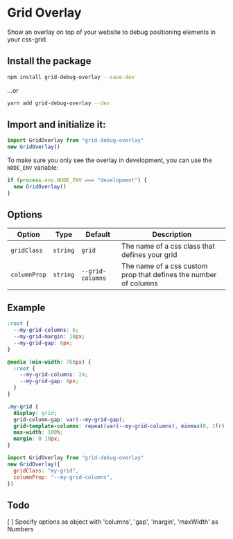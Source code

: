 # Grid Overlay

Show an overlay on top of your website to debug positioning elements in your css-grid.

## Install the package

```bash
npm install grid-debug-overlay --save-dev
```

…or

```bash
yarn add grid-debug-overlay --dev
```

## Import and initialize it:

```js
import GridOverlay from "grid-debug-overlay"
new GridOverlay()
```

To make sure you only see the overlay in development, you can use the `NODE_ENV` variable:

```js
if (process.env.NODE_ENV === "development") {
  new GridOverlay()
}
```

## Options

| Option       | Type     | Default          | Description                                                      |
| ------------ | -------- | ---------------- | ---------------------------------------------------------------- |
| `gridClass`  | `string` | `grid`           | The name of a css class that defines your grid                   |
| `columnProp` | `string` | `--grid-columns` | The name of a css custom prop that defines the number of columns |

## Example

```css
:root {
  --my-grid-columns: 6;
  --my-grid-margin: 10px;
  --my-grid-gap: 6px;
}

@media (min-width: 768px) {
  :root {
    --my-grid-columns: 24;
    --my-grid-gap: 8px;
  }
}

.my-grid {
  display: grid;
  grid-column-gap: var(--my-grid-gap);
  grid-template-columns: repeat(var(--my-grid-columns), minmax(0, 1fr));
  max-width: 100%;
  margin: 0 10px;
}
```

```js
import GridOverlay from "grid-debug-overlay"
new GridOverlay({
  gridClass: "my-grid",
  columnProp: "--my-grid-columns",
})
```

## Todo

[ ] Specify options as object with 'columns', 'gap', 'margin', 'maxWidth' as Numbers
